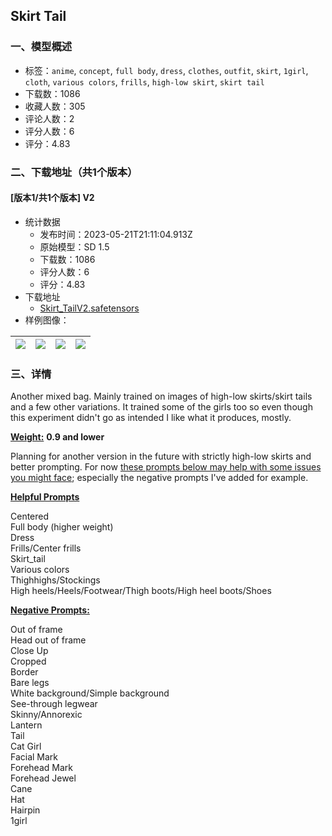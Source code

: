 ## Skirt Tail
### 一、模型概述

- 标签：`anime`, `concept`, `full body`, `dress`, `clothes`, `outfit`, `skirt`, `1girl`, `cloth`, `various colors`, `frills`, `high-low skirt`, `skirt tail`
- 下载数：1086
- 收藏人数：305
- 评论人数：2
- 评分人数：6
- 评分：4.83

### 二、下载地址（共1个版本）

#### [版本1/共1个版本] V2

- 统计数据
  - 发布时间：2023-05-21T21:11:04.913Z
  - 原始模型：SD 1.5
  - 下载数：1086
  - 评分人数：6
  - 评分：4.83
- 下载地址
  - [Skirt_TailV2.safetensors](https://civitai.com/api/download/models/77231)
- 样例图像：

| <img src="https://image.civitai.com/xG1nkqKTMzGDvpLrqFT7WA/c3973f23-9968-4f49-9fc2-9772a39d6a40/width=450/865989.jpeg" /> | <img src="https://image.civitai.com/xG1nkqKTMzGDvpLrqFT7WA/f91758a1-4373-4638-894c-4ed7d07901fc/width=450/866315.jpeg" /> | <img src="https://image.civitai.com/xG1nkqKTMzGDvpLrqFT7WA/1d337403-0220-4ac1-92cb-3e4a9abd44a9/width=450/866014.jpeg" /> | <img src="https://image.civitai.com/xG1nkqKTMzGDvpLrqFT7WA/1606527b-f0b4-4479-a05b-b6ccbc298f72/width=450/865967.jpeg" /> |
| ---- | ---- | ---- | ---- |


### 三、详情
<p>Another mixed bag. Mainly trained on images of high-low skirts/skirt tails and a few other variations. It trained some of the girls too so even though this experiment didn't go as intended I like what it produces, mostly.</p><p><strong><u>Weight:</u></strong> <strong>0.9 and lower</strong></p><p>Planning for another version in the future with strictly high-low skirts and better prompting. For now <u>these prompts below may help with some issues you might face</u>; especially the negative prompts I've added for example. </p><p><strong><u>Helpful Prompts</u></strong></p><p>Centered<br />Full body (higher weight)<br />Dress<br />Frills/Center frills<br />Skirt_tail<br />Various colors<br />Thighhighs/Stockings<br />High heels/Heels/Footwear/Thigh boots/High heel boots/Shoes</p><p><strong><u>Negative Prompts:</u></strong></p><p>Out of frame<br />Head out of frame<br />Close Up<br />Cropped<br />Border<br />Bare legs<br />White background/Simple background<br />See-through legwear<br />Skinny/Annorexic<br />Lantern<br />Tail<br />Cat Girl<br />Facial Mark<br />Forehead Mark<br />Forehead Jewel<br />Cane<br />Hat<br />Hairpin<br />1girl</p>